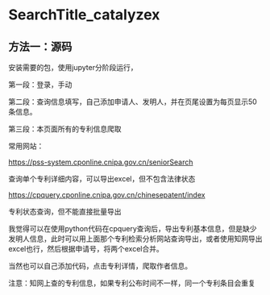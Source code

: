# SearchTitle_catalyzex

## 方法一：源码

安装需要的包，使用jupyter分阶段运行，

第一段：登录，手动

第二段：查询信息填写，自己添加申请人、发明人，并在页尾设置为每页显示50条信息。

第三段：本页面所有的专利信息爬取

常用网站：

https://pss-system.cponline.cnipa.gov.cn/seniorSearch

查询单个专利详细内容，可以导出excel，但不包含法律状态

https://cpquery.cponline.cnipa.gov.cn/chinesepatent/index

专利状态查询，但不能直接批量导出

我觉得可以在使用python代码在cpquery查询后，导出专利基本信息，但是缺少发明人信息，此时可以用上面那个专利检索分析网站查询导出，或者使用知网导出excel也行，然后根据申请号，将两个excel合并。

当然也可以自己添加代码，点击专利详情，爬取作者信息。



注意：知网上查的专利信息，如果专利公布时间不一样，同一个专利条目会重复
